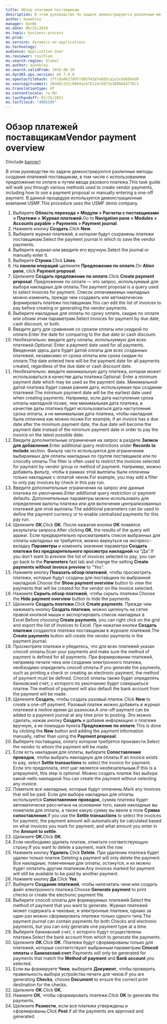```yaml
---
title: Обзор платежей поставщикам
description: В этом руководстве по задаче демонстрируются различные методы создания платежей поставщикам, в том числе с использованием предложения по оплате и путем ввода разового платежа.
author: kweekley
manager: AnnBe
ms.date: 06/25/2019
ms.topic: business-process
ms.prod: ''
ms.service: dynamics-ax-applications
ms.technology: ''
audience: Application User
ms.reviewer: roschlom
ms.search.region: Global
ms.author: kweekley
ms.search.validFrom: 2016-06-30
ms.dyn365.ops.version: AX 7.0.0
ms.openlocfilehash: 37fc9a061f09f7d85f43d7e8d5ca2a3c6660b4d0
ms.sourcegitcommit: 38d40c331c8894acb7b119c5073e3088b54776c1
ms.translationtype: HT
ms.contentlocale: ru-RU
ms.lasthandoff: 01/15/2021
ms.locfileid: "4985195"
---
```

# <a name="vendor-payment-overview"></a><span data-ttu-id="4be7b-103">Обзор платежей поставщикам</span><span class="sxs-lookup"><span data-stu-id="4be7b-103">Vendor payment overview</span></span>

[!include [banner](../../includes/banner.md)]

<span data-ttu-id="4be7b-104">В этом руководстве по задаче демонстрируются различные методы создания платежей поставщикам, в том числе с использованием предложения по оплате и путем ввода разового платежа.</span><span class="sxs-lookup"><span data-stu-id="4be7b-104">This task guide will walk you through various methods used to create vendor payments, including how to use a payment proposal or manually entering a one-off payment.</span></span> <span data-ttu-id="4be7b-105">В данной процедуре используется демонстрационная компания USMF.</span><span class="sxs-lookup"><span data-stu-id="4be7b-105">This procedure uses the USMF demo company.</span></span>

1. <span data-ttu-id="4be7b-106">Выберите **Область перехода > Модули > Расчеты с поставщиками > Платежи > Журнал платежей**.</span><span class="sxs-lookup"><span data-stu-id="4be7b-106">Go to **Navigation pane > Modules > Accounts payable > Payments > Payment journal**.</span></span>
2. <span data-ttu-id="4be7b-107">Нажмите кнопку **Создать**.</span><span class="sxs-lookup"><span data-stu-id="4be7b-107">Click **New**.</span></span>
3. <span data-ttu-id="4be7b-108">Выберите журнал платежей, в котором будут сохранены платежи поставщикам.</span><span class="sxs-lookup"><span data-stu-id="4be7b-108">Select the payment journal in which to save the vendor payments.</span></span> 
4. <span data-ttu-id="4be7b-109">Выберите журнал или введите его вручную.</span><span class="sxs-lookup"><span data-stu-id="4be7b-109">Select the journal or manually enter it.</span></span>
5. <span data-ttu-id="4be7b-110">Выберите **Строки**.</span><span class="sxs-lookup"><span data-stu-id="4be7b-110">Click **Lines**.</span></span>
6. <span data-ttu-id="4be7b-111">На **панели операций** щелкните **Предложение по оплате**.</span><span class="sxs-lookup"><span data-stu-id="4be7b-111">On **Ation pane**, click **Payment proposal**.</span></span>
7. <span data-ttu-id="4be7b-112">Щелкните **Создать предложение по оплате**.</span><span class="sxs-lookup"><span data-stu-id="4be7b-112">Click **Create payment proposal**.</span></span> <span data-ttu-id="4be7b-113">Предложение по оплате — это запрос, используемый для выбора накладных для оплаты.</span><span class="sxs-lookup"><span data-stu-id="4be7b-113">The payment proposal is a query used to select invoices for payment.</span></span> <span data-ttu-id="4be7b-114">Список оплачиваемых накладных можно изменить, прежде чем создавать или автоматически формировать платежи поставщикам.</span><span class="sxs-lookup"><span data-stu-id="4be7b-114">You can edit the list of invoices to pay before creating or generating the vendor payments.</span></span>
8. <span data-ttu-id="4be7b-115">Выберите накладные для оплаты по сроку оплате, скидке по оплате или обоим этим параметрам.</span><span class="sxs-lookup"><span data-stu-id="4be7b-115">Select invoices for payment by due date, cash discount, or both.</span></span> 
9. <span data-ttu-id="4be7b-116">Введите дату для сравнения со сроком оплаты или скидкой по оплате.</span><span class="sxs-lookup"><span data-stu-id="4be7b-116">Enter the date for comparing to the due date or cash discount.</span></span> 
10. <span data-ttu-id="4be7b-117">Необязательно: введите дату оплаты, используемую для всех платежей.</span><span class="sxs-lookup"><span data-stu-id="4be7b-117">Optional: Enter a payment date used for all payments.</span></span> <span data-ttu-id="4be7b-118">Введенная здесь дата будет датой оплаты для всех созданных платежей, независимо от срока оплаты или срока скидки по оплате.</span><span class="sxs-lookup"><span data-stu-id="4be7b-118">The date entered here will be the payment date for all payments created, regardless of the due date or cash discount date.</span></span>  
11. <span data-ttu-id="4be7b-119">Необязательно: введите минимальную дату платежа, которая может использоваться в качестве даты платежа.</span><span class="sxs-lookup"><span data-stu-id="4be7b-119">Optional: Enter a minimum payment date which may be used as the payment date.</span></span> <span data-ttu-id="4be7b-120">Минимальной датой платежа будет самая ранняя дата, используемая при создании платежей.</span><span class="sxs-lookup"><span data-stu-id="4be7b-120">The minimum payment date will be the earliest date used when creating payments.</span></span> <span data-ttu-id="4be7b-121">Например, если дата наступления срока оплаты накладной позже, чем минимальная дата платежа, в качестве даты платежа будет использоваться дата наступления срока оплаты, а не минимальная дата платежа, чтобы накладная была оплачена как можно позже.</span><span class="sxs-lookup"><span data-stu-id="4be7b-121">For example, if an invoice has a due date after the minimum payment date, the due date will become the payment date instead of the minimum payment date in order to pay the invoice on the latest possible date.</span></span>
12. <span data-ttu-id="4be7b-122">Введите дополнительные ограничения на запрос в разделе **Записи для добавления**.</span><span class="sxs-lookup"><span data-stu-id="4be7b-122">Enter additional query restrictions under **Records to include** section.</span></span> <span data-ttu-id="4be7b-123">Фильтр часто используется для ограничения выбираемых для оплаты накладных по группе поставщиков или по способу оплаты.</span><span class="sxs-lookup"><span data-stu-id="4be7b-123">The filter is often used to restrict the invoices selected for payment by vendor group or method of payment.</span></span> <span data-ttu-id="4be7b-124">Например, можно добавить фильтр, чтобы в рамках этой выплаты были оплачены только накладные с оплатой чеком.</span><span class="sxs-lookup"><span data-stu-id="4be7b-124">For example, you may add a filter to only pay invoices by check in this pay run.</span></span>
13. <span data-ttu-id="4be7b-125">Введите дополнительные ограничения на запрос или данные платежа по умолчанию.</span><span class="sxs-lookup"><span data-stu-id="4be7b-125">Enter additional query restriction or payment defaults.</span></span> <span data-ttu-id="4be7b-126">Дополнительные параметры можно использовать для определения валюты платежа или для включения централизованных платежей для этой выплаты.</span><span class="sxs-lookup"><span data-stu-id="4be7b-126">The additional parameters can be used to define the payment currency or to enable centralized payments for this pay run.</span></span>  
14. <span data-ttu-id="4be7b-127">Щелкните **OK**.</span><span class="sxs-lookup"><span data-stu-id="4be7b-127">Click **OK**.</span></span> <span data-ttu-id="4be7b-128">После нажатия кнопки **ОК** появятся результаты запроса.</span><span class="sxs-lookup"><span data-stu-id="4be7b-128">After clicking **OK**, the results of the query will appear.</span></span> <span data-ttu-id="4be7b-129">Если предварительно просматривать список выбранных для оплаты накладных не требуется, можно вернуться на экспресс-вкладку **Параметры** и изменить значение параметра **Создать платежи без предварительного просмотра накладной** на "Да".</span><span class="sxs-lookup"><span data-stu-id="4be7b-129">If you don't want to preview the list of invoices selected to pay, you can go back to the **Parameters** fast tab and change the setting **Create payments without invoice preview** to "Yes".</span></span>  
15. <span data-ttu-id="4be7b-130">Нажмите кнопку **Показать обзор платежей**, чтобы просмотреть платежи, которые будут созданы для поставщика по выбранной накладной.</span><span class="sxs-lookup"><span data-stu-id="4be7b-130">Choose the **Show payment overview** button to view the payments that will be created for the vendor on the invoice selected.</span></span>
16. <span data-ttu-id="4be7b-131">Нажмите **Скрыть обзор платежей**, чтобы скрыть платежи.</span><span class="sxs-lookup"><span data-stu-id="4be7b-131">Choose the **Hide payment overview** button to hide the payments.</span></span> 
17. <span data-ttu-id="4be7b-132">Щелкните **Создать платежи**.</span><span class="sxs-lookup"><span data-stu-id="4be7b-132">Click **Create payments**.</span></span> <span data-ttu-id="4be7b-133">Прежде чем нажимать кнопку **Создать платежи**, можно щелкнуть на сетке правой кнопкой мыши и экспортировать список накладных в Excel.</span><span class="sxs-lookup"><span data-stu-id="4be7b-133">Before choosing **Create payments**, you can right click on the grid and export the list of invoices to Excel.</span></span> <span data-ttu-id="4be7b-134">При нажатии кнопки **Создать платежи** создаются платежи поставщикам в журнале платежей.</span><span class="sxs-lookup"><span data-stu-id="4be7b-134">The **Create payments** button will create the vendor payments in the payment journal.</span></span>  
18. <span data-ttu-id="4be7b-135">Просмотрите платежи и убедитесь, что для всех платежей указан способ оплаты.</span><span class="sxs-lookup"><span data-stu-id="4be7b-135">Scan your payments and make sure the method of payment is defined for all payments.</span></span> <span data-ttu-id="4be7b-136">При формировании платежей, например печати чека или создании электронного платежа, необходимо определить способ оплаты.</span><span class="sxs-lookup"><span data-stu-id="4be7b-136">If you generate the payments, such as printing a check or creating an electronic payment, the method of payment must be defined.</span></span> <span data-ttu-id="4be7b-137">Способ оплаты также будет определять банковский счет, с которого по умолчанию будет совершаться платеж.</span><span class="sxs-lookup"><span data-stu-id="4be7b-137">The method of payment will also default the bank account from the payment will be made.</span></span>  
19. <span data-ttu-id="4be7b-138">Щелкните **Создать**, чтобы создать разовый платеж.</span><span class="sxs-lookup"><span data-stu-id="4be7b-138">Click **New** to create a one-off payment.</span></span> <span data-ttu-id="4be7b-139">Разовый платеж можно добавить в журнал платежей в любое время до разноски.</span><span class="sxs-lookup"><span data-stu-id="4be7b-139">A one-off payment can be added to a payment journal at any time prior to posting.</span></span> <span data-ttu-id="4be7b-140">Это можно сделать, нажав кнопку **Создать** и добавив информацию о платеже вручную, а не помощью пункта **Предложение по оплате**.</span><span class="sxs-lookup"><span data-stu-id="4be7b-140">This is done by clicking the **New** button and adding the payment information manually, rather than using the **Payment proposal**.</span></span>  
20. <span data-ttu-id="4be7b-141">Выберите поставщика, оплату котором требуется произвести.</span><span class="sxs-lookup"><span data-stu-id="4be7b-141">Select the vendor to whom the payment will be made.</span></span>
21. <span data-ttu-id="4be7b-142">Если есть накладная для оплаты, выберите **Сопоставление проводок**, чтобы выбрать накладную для оплаты.</span><span class="sxs-lookup"><span data-stu-id="4be7b-142">If an invoice exists to pay, select **Settle transactions** to select the invoice for payment.</span></span> <span data-ttu-id="4be7b-143">Если это предоплата, этот шаг является необязательным.</span><span class="sxs-lookup"><span data-stu-id="4be7b-143">If this is a prepayment, this step is optional.</span></span> <span data-ttu-id="4be7b-144">Можно создать платеж без выбора какой-либо накладной.</span><span class="sxs-lookup"><span data-stu-id="4be7b-144">You can create the payment without selecting any invoice.</span></span> 
22. <span data-ttu-id="4be7b-145">Пометьте все накладные, которые будут оплачены.</span><span class="sxs-lookup"><span data-stu-id="4be7b-145">Mark any invoices that will be paid.</span></span> <span data-ttu-id="4be7b-146">Если для выбора накладных для оплаты используется **Сопоставление проводок**, сумма платежа будет автоматически рассчитана на основании того, какие накладные вы пометили для оплаты, а также какую сумму вы ввели в поле **Сумма сопоставления**.</span><span class="sxs-lookup"><span data-stu-id="4be7b-146">If you use the **Settle transactions** to select the invoices for payment, the payment amount will automatically be calculated based on what invoices you mark for payment, and what amount you enter in the **Amount to settle**.</span></span>
23. <span data-ttu-id="4be7b-147">Щелкните **OK**.</span><span class="sxs-lookup"><span data-stu-id="4be7b-147">Click **OK**.</span></span>
24. <span data-ttu-id="4be7b-148">Если необходимо удалить платеж, отметьте соответствующую строку.</span><span class="sxs-lookup"><span data-stu-id="4be7b-148">If you want to delete a payment, mark the row.</span></span>
25. <span data-ttu-id="4be7b-149">Нажмите кнопку **Удалить**.</span><span class="sxs-lookup"><span data-stu-id="4be7b-149">Click **Delete**.</span></span> <span data-ttu-id="4be7b-150">При удалении платежа будет удален только платеж.</span><span class="sxs-lookup"><span data-stu-id="4be7b-150">Deleting a payment will only delete the payment.</span></span> <span data-ttu-id="4be7b-151">Все накладные, помеченные для оплаты, останутся, и их можно будет оплатить другим платежом.</span><span class="sxs-lookup"><span data-stu-id="4be7b-151">Any invoices marked for payment will still be available to be paid by another payment.</span></span>
26. <span data-ttu-id="4be7b-152">Нажмите кнопку **Да**.</span><span class="sxs-lookup"><span data-stu-id="4be7b-152">Click **Yes**.</span></span>
27. <span data-ttu-id="4be7b-153">Выберите **Создание платежей**, чтобы напечатать чеки или создать файл электронного платежа.</span><span class="sxs-lookup"><span data-stu-id="4be7b-153">Choose **Generate payment** to print checks or create the electronic payment file.</span></span>
28. <span data-ttu-id="4be7b-154">Выберите способ оплаты для формируемых платежей.</span><span class="sxs-lookup"><span data-stu-id="4be7b-154">Select the method of payment that you want to generate.</span></span> <span data-ttu-id="4be7b-155">Журнал платежей может содержать и чековые, и электронные платежи, однако за один раз можно сформировать платежи только одного типа.</span><span class="sxs-lookup"><span data-stu-id="4be7b-155">The payment journal can contain payments for both Checks and electronic payments, but you can only generate one payment type at a time.</span></span>
29. <span data-ttu-id="4be7b-156">Выберите банковский счет, с которого будут осуществлены платежи.</span><span class="sxs-lookup"><span data-stu-id="4be7b-156">Select the bank account from which to generate the payments.</span></span>
30. <span data-ttu-id="4be7b-157">Щелкните **OK**.</span><span class="sxs-lookup"><span data-stu-id="4be7b-157">Click **OK**.</span></span> <span data-ttu-id="4be7b-158">Платежи будут сформированы только для платежей, которые соответствуют выбранным параметрам **Способ оплаты** и **Банковский счет**.</span><span class="sxs-lookup"><span data-stu-id="4be7b-158">Payments will only be generated for payments that match the **Method of payment** and **Bank account** you selected.</span></span>
31. <span data-ttu-id="4be7b-159">Если вы формируете **Чеки**, выберите **Документ**, чтобы проверить правильность выбора устройства печати для чеков.</span><span class="sxs-lookup"><span data-stu-id="4be7b-159">If you are generating **Checks**, choose **Document** to ensure the correct print destination for the checks.</span></span>
32. <span data-ttu-id="4be7b-160">Щелкните **OK**.</span><span class="sxs-lookup"><span data-stu-id="4be7b-160">Click **OK**.</span></span>
33. <span data-ttu-id="4be7b-161">Нажмите **ОК**, чтобы сформировать платежи.</span><span class="sxs-lookup"><span data-stu-id="4be7b-161">Click **OK** to generate the payments.</span></span>
34. <span data-ttu-id="4be7b-162">Щелкните **Разнести**, если все платежи утверждены и сформированы.</span><span class="sxs-lookup"><span data-stu-id="4be7b-162">Click **Post** if all the payments are approved and generated.</span></span> 

